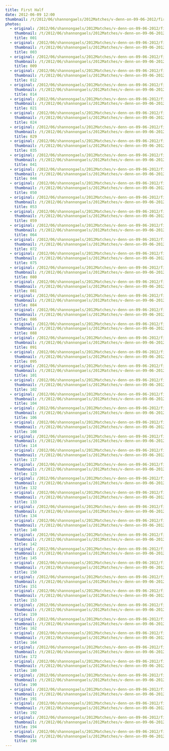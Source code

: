 ```yaml
---
title: First Half
date: 2012-06-09 12:00
thumbnail: /t/2012/06/shannongaels/2012Matches/v-denn-on-09-06-2012/first-half/001.jpg
photos:
  - original: /2012/06/shannongaels/2012Matches/v-denn-on-09-06-2012/first-half/001.jpg
    thumbnail: /t/2012/06/shannongaels/2012Matches/v-denn-on-09-06-2012/first-half/001.jpg
    title: 001
  - original: /2012/06/shannongaels/2012Matches/v-denn-on-09-06-2012/first-half/003.jpg
    thumbnail: /t/2012/06/shannongaels/2012Matches/v-denn-on-09-06-2012/first-half/003.jpg
    title: 003
  - original: /2012/06/shannongaels/2012Matches/v-denn-on-09-06-2012/first-half/009.jpg
    thumbnail: /t/2012/06/shannongaels/2012Matches/v-denn-on-09-06-2012/first-half/009.jpg
    title: 009
  - original: /2012/06/shannongaels/2012Matches/v-denn-on-09-06-2012/first-half/012.jpg
    thumbnail: /t/2012/06/shannongaels/2012Matches/v-denn-on-09-06-2012/first-half/012.jpg
    title: 012
  - original: /2012/06/shannongaels/2012Matches/v-denn-on-09-06-2012/first-half/014.jpg
    thumbnail: /t/2012/06/shannongaels/2012Matches/v-denn-on-09-06-2012/first-half/014.jpg
    title: 014
  - original: /2012/06/shannongaels/2012Matches/v-denn-on-09-06-2012/first-half/021.jpg
    thumbnail: /t/2012/06/shannongaels/2012Matches/v-denn-on-09-06-2012/first-half/021.jpg
    title: 021
  - original: /2012/06/shannongaels/2012Matches/v-denn-on-09-06-2012/first-half/024.jpg
    thumbnail: /t/2012/06/shannongaels/2012Matches/v-denn-on-09-06-2012/first-half/024.jpg
    title: 024
  - original: /2012/06/shannongaels/2012Matches/v-denn-on-09-06-2012/first-half/029.jpg
    thumbnail: /t/2012/06/shannongaels/2012Matches/v-denn-on-09-06-2012/first-half/029.jpg
    title: 029
  - original: /2012/06/shannongaels/2012Matches/v-denn-on-09-06-2012/first-half/035.jpg
    thumbnail: /t/2012/06/shannongaels/2012Matches/v-denn-on-09-06-2012/first-half/035.jpg
    title: 035
  - original: /2012/06/shannongaels/2012Matches/v-denn-on-09-06-2012/first-half/041.jpg
    thumbnail: /t/2012/06/shannongaels/2012Matches/v-denn-on-09-06-2012/first-half/041.jpg
    title: 041
  - original: /2012/06/shannongaels/2012Matches/v-denn-on-09-06-2012/first-half/044.jpg
    thumbnail: /t/2012/06/shannongaels/2012Matches/v-denn-on-09-06-2012/first-half/044.jpg
    title: 044
  - original: /2012/06/shannongaels/2012Matches/v-denn-on-09-06-2012/first-half/050.jpg
    thumbnail: /t/2012/06/shannongaels/2012Matches/v-denn-on-09-06-2012/first-half/050.jpg
    title: 050
  - original: /2012/06/shannongaels/2012Matches/v-denn-on-09-06-2012/first-half/053.jpg
    thumbnail: /t/2012/06/shannongaels/2012Matches/v-denn-on-09-06-2012/first-half/053.jpg
    title: 053
  - original: /2012/06/shannongaels/2012Matches/v-denn-on-09-06-2012/first-half/059.jpg
    thumbnail: /t/2012/06/shannongaels/2012Matches/v-denn-on-09-06-2012/first-half/059.jpg
    title: 059
  - original: /2012/06/shannongaels/2012Matches/v-denn-on-09-06-2012/first-half/064.jpg
    thumbnail: /t/2012/06/shannongaels/2012Matches/v-denn-on-09-06-2012/first-half/064.jpg
    title: 064
  - original: /2012/06/shannongaels/2012Matches/v-denn-on-09-06-2012/first-half/072.jpg
    thumbnail: /t/2012/06/shannongaels/2012Matches/v-denn-on-09-06-2012/first-half/072.jpg
    title: 072
  - original: /2012/06/shannongaels/2012Matches/v-denn-on-09-06-2012/first-half/075.jpg
    thumbnail: /t/2012/06/shannongaels/2012Matches/v-denn-on-09-06-2012/first-half/075.jpg
    title: 075
  - original: /2012/06/shannongaels/2012Matches/v-denn-on-09-06-2012/first-half/080.jpg
    thumbnail: /t/2012/06/shannongaels/2012Matches/v-denn-on-09-06-2012/first-half/080.jpg
    title: 080
  - original: /2012/06/shannongaels/2012Matches/v-denn-on-09-06-2012/first-half/081.jpg
    thumbnail: /t/2012/06/shannongaels/2012Matches/v-denn-on-09-06-2012/first-half/081.jpg
    title: 081
  - original: /2012/06/shannongaels/2012Matches/v-denn-on-09-06-2012/first-half/084.jpg
    thumbnail: /t/2012/06/shannongaels/2012Matches/v-denn-on-09-06-2012/first-half/084.jpg
    title: 084
  - original: /2012/06/shannongaels/2012Matches/v-denn-on-09-06-2012/first-half/086.jpg
    thumbnail: /t/2012/06/shannongaels/2012Matches/v-denn-on-09-06-2012/first-half/086.jpg
    title: 086
  - original: /2012/06/shannongaels/2012Matches/v-denn-on-09-06-2012/first-half/088.jpg
    thumbnail: /t/2012/06/shannongaels/2012Matches/v-denn-on-09-06-2012/first-half/088.jpg
    title: 088
  - original: /2012/06/shannongaels/2012Matches/v-denn-on-09-06-2012/first-half/091.jpg
    thumbnail: /t/2012/06/shannongaels/2012Matches/v-denn-on-09-06-2012/first-half/091.jpg
    title: 091
  - original: /2012/06/shannongaels/2012Matches/v-denn-on-09-06-2012/first-half/095.jpg
    thumbnail: /t/2012/06/shannongaels/2012Matches/v-denn-on-09-06-2012/first-half/095.jpg
    title: 095
  - original: /2012/06/shannongaels/2012Matches/v-denn-on-09-06-2012/first-half/101.jpg
    thumbnail: /t/2012/06/shannongaels/2012Matches/v-denn-on-09-06-2012/first-half/101.jpg
    title: 101
  - original: /2012/06/shannongaels/2012Matches/v-denn-on-09-06-2012/first-half/102.jpg
    thumbnail: /t/2012/06/shannongaels/2012Matches/v-denn-on-09-06-2012/first-half/102.jpg
    title: 102
  - original: /2012/06/shannongaels/2012Matches/v-denn-on-09-06-2012/first-half/104.jpg
    thumbnail: /t/2012/06/shannongaels/2012Matches/v-denn-on-09-06-2012/first-half/104.jpg
    title: 104
  - original: /2012/06/shannongaels/2012Matches/v-denn-on-09-06-2012/first-half/106.jpg
    thumbnail: /t/2012/06/shannongaels/2012Matches/v-denn-on-09-06-2012/first-half/106.jpg
    title: 106
  - original: /2012/06/shannongaels/2012Matches/v-denn-on-09-06-2012/first-half/108.jpg
    thumbnail: /t/2012/06/shannongaels/2012Matches/v-denn-on-09-06-2012/first-half/108.jpg
    title: 108
  - original: /2012/06/shannongaels/2012Matches/v-denn-on-09-06-2012/first-half/114.jpg
    thumbnail: /t/2012/06/shannongaels/2012Matches/v-denn-on-09-06-2012/first-half/114.jpg
    title: 114
  - original: /2012/06/shannongaels/2012Matches/v-denn-on-09-06-2012/first-half/117.jpg
    thumbnail: /t/2012/06/shannongaels/2012Matches/v-denn-on-09-06-2012/first-half/117.jpg
    title: 117
  - original: /2012/06/shannongaels/2012Matches/v-denn-on-09-06-2012/first-half/123.jpg
    thumbnail: /t/2012/06/shannongaels/2012Matches/v-denn-on-09-06-2012/first-half/123.jpg
    title: 123
  - original: /2012/06/shannongaels/2012Matches/v-denn-on-09-06-2012/first-half/132.jpg
    thumbnail: /t/2012/06/shannongaels/2012Matches/v-denn-on-09-06-2012/first-half/132.jpg
    title: 132
  - original: /2012/06/shannongaels/2012Matches/v-denn-on-09-06-2012/first-half/133.jpg
    thumbnail: /t/2012/06/shannongaels/2012Matches/v-denn-on-09-06-2012/first-half/133.jpg
    title: 133
  - original: /2012/06/shannongaels/2012Matches/v-denn-on-09-06-2012/first-half/134.jpg
    thumbnail: /t/2012/06/shannongaels/2012Matches/v-denn-on-09-06-2012/first-half/134.jpg
    title: 134
  - original: /2012/06/shannongaels/2012Matches/v-denn-on-09-06-2012/first-half/140.jpg
    thumbnail: /t/2012/06/shannongaels/2012Matches/v-denn-on-09-06-2012/first-half/140.jpg
    title: 140
  - original: /2012/06/shannongaels/2012Matches/v-denn-on-09-06-2012/first-half/142.jpg
    thumbnail: /t/2012/06/shannongaels/2012Matches/v-denn-on-09-06-2012/first-half/142.jpg
    title: 142
  - original: /2012/06/shannongaels/2012Matches/v-denn-on-09-06-2012/first-half/145.jpg
    thumbnail: /t/2012/06/shannongaels/2012Matches/v-denn-on-09-06-2012/first-half/145.jpg
    title: 145
  - original: /2012/06/shannongaels/2012Matches/v-denn-on-09-06-2012/first-half/150.jpg
    thumbnail: /t/2012/06/shannongaels/2012Matches/v-denn-on-09-06-2012/first-half/150.jpg
    title: 150
  - original: /2012/06/shannongaels/2012Matches/v-denn-on-09-06-2012/first-half/151.jpg
    thumbnail: /t/2012/06/shannongaels/2012Matches/v-denn-on-09-06-2012/first-half/151.jpg
    title: 151
  - original: /2012/06/shannongaels/2012Matches/v-denn-on-09-06-2012/first-half/153.jpg
    thumbnail: /t/2012/06/shannongaels/2012Matches/v-denn-on-09-06-2012/first-half/153.jpg
    title: 153
  - original: /2012/06/shannongaels/2012Matches/v-denn-on-09-06-2012/first-half/159.jpg
    thumbnail: /t/2012/06/shannongaels/2012Matches/v-denn-on-09-06-2012/first-half/159.jpg
    title: 159
  - original: /2012/06/shannongaels/2012Matches/v-denn-on-09-06-2012/first-half/162.jpg
    thumbnail: /t/2012/06/shannongaels/2012Matches/v-denn-on-09-06-2012/first-half/162.jpg
    title: 162
  - original: /2012/06/shannongaels/2012Matches/v-denn-on-09-06-2012/first-half/164.jpg
    thumbnail: /t/2012/06/shannongaels/2012Matches/v-denn-on-09-06-2012/first-half/164.jpg
    title: 164
  - original: /2012/06/shannongaels/2012Matches/v-denn-on-09-06-2012/first-half/172.jpg
    thumbnail: /t/2012/06/shannongaels/2012Matches/v-denn-on-09-06-2012/first-half/172.jpg
    title: 172
  - original: /2012/06/shannongaels/2012Matches/v-denn-on-09-06-2012/first-half/180.jpg
    thumbnail: /t/2012/06/shannongaels/2012Matches/v-denn-on-09-06-2012/first-half/180.jpg
    title: 180
  - original: /2012/06/shannongaels/2012Matches/v-denn-on-09-06-2012/first-half/190.jpg
    thumbnail: /t/2012/06/shannongaels/2012Matches/v-denn-on-09-06-2012/first-half/190.jpg
    title: 190
  - original: /2012/06/shannongaels/2012Matches/v-denn-on-09-06-2012/first-half/191.jpg
    thumbnail: /t/2012/06/shannongaels/2012Matches/v-denn-on-09-06-2012/first-half/191.jpg
    title: 191
  - original: /2012/06/shannongaels/2012Matches/v-denn-on-09-06-2012/first-half/192.jpg
    thumbnail: /t/2012/06/shannongaels/2012Matches/v-denn-on-09-06-2012/first-half/192.jpg
    title: 192
  - original: /2012/06/shannongaels/2012Matches/v-denn-on-09-06-2012/first-half/194.jpg
    thumbnail: /t/2012/06/shannongaels/2012Matches/v-denn-on-09-06-2012/first-half/194.jpg
    title: 194
  - original: /2012/06/shannongaels/2012Matches/v-denn-on-09-06-2012/first-half/196.jpg
    thumbnail: /t/2012/06/shannongaels/2012Matches/v-denn-on-09-06-2012/first-half/196.jpg
    title: 196
---
```

